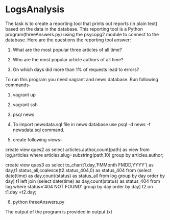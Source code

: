 # LogsAnalysis
The task is to create a reporting tool that prints out reports (in plain text) based on the data in the database. 
This reporting tool is a Python program(threeAnswers.py) using the psycopg2 module to connect to the database. 
Here are the questions the reporting tool answer:

1. What are the most popular three articles of all time? 

2. Who are the most popular article authors of all time? 

3. On which days did more than 1% of requests lead to errors?

To run this program you need vagrant and news database. 
Run following commands- 

1. vagrant up

2. vagrant ssh

3. psql news

4. To import newsdata.sql file in news database use psql -d news -f newsdata.sql command.

5. create following views-

create view ques2 as select articles.author,count(path) as view from log,articles where articles.slug=substring(path,10) group by articles.author;

create view ques3 as select to_char(t1.day,'FMMonth FMDD,YYYY') as day,t1.status_all,coalesce(t2.status_404,0) as status_404 from (select date(time) as day,count(status) as
status_all from log group by day order by day) t1 left join (select date(time) as day,count(status) as status_404 from log where status='404 NOT FOUND' group by day order by day) t2 on t1.day
=t2.day;

6. python threeAnswers.py

The output of the program is provided in output.txt
